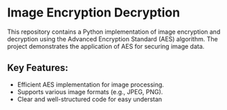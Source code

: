 # Image Encryption Decryption

This repository contains a Python implementation of image encryption and decryption using the Advanced Encryption Standard (AES) algorithm. The project demonstrates the application of AES for securing image data.

## Key Features:

- Efficient AES implementation for image processing.
- Supports various image formats (e.g., JPEG, PNG).
- Clear and well-structured code for easy understan